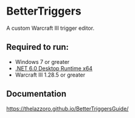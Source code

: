 # BetterTriggers
A custom Warcraft III trigger editor.

## Required to run:
- Windows 7 or greater
- [.NET 6.0 Desktop Runtime x64](https://dotnet.microsoft.com/en-us/download/dotnet/thank-you/runtime-desktop-6.0.24-windows-x64-installer)
- Warcraft III 1.28.5 or greater

## Documentation
https://thelazzoro.github.io/BetterTriggersGuide/
